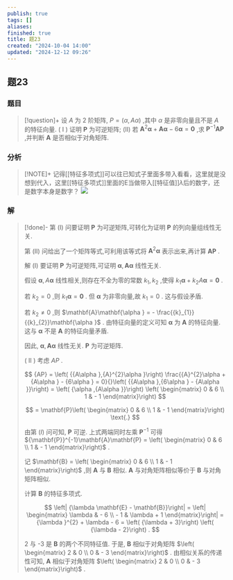 ```yaml
---
publish: true
tags: []
aliases: 
finished: true
title: 题23
created: "2024-10-04 14:00"
updated: "2024-12-12 09:26"
---
```

## 题23
### 题目
> [!question]+
> 设 $A$ 为 2 阶矩阵, $P = \left( {\alpha ,{A\alpha }}\right)$ ,其中 $\alpha$ 是非零向量且不是 $A$ 的特征向量.
> ( I ) 证明 $\mathbf{P}$ 为可逆矩阵;
> (II) 若 ${\mathbf{A}}^{2}\mathbf{\alpha } + \mathbf{A}\mathbf{\alpha } - 6\mathbf{\alpha } = \mathbf{0}$ ,求 ${\mathbf{P}}^{-1}\mathbf{A}\mathbf{P}$ ,并判断 $\mathbf{A}$ 是否相似于对角矩阵.
### 分析
> [!NOTE]+
> 记得[[特征多项式]]可以往已知式子里面多带入看看，这里就是没想到代入，这里[[特征多项式]]里面的E当做带入[[特征值]]$\lambda$后的数字，还是数字本身是数字？
> ![](https://img.hwenyi.live/202412121726065.webp)
### 解
> [!done]-
> 第 (I) 问要证明 $\mathbf{P}$ 为可逆矩阵,可转化为证明 $\mathbf{P}$ 的列向量组线性无关.
> 
> 第 (II) 问给出了一个矩阵等式,可利用该等式将 ${\mathbf{A}}^{2}\mathbf{\alpha }$ 表示出来,再计算 $\mathbf{{AP}}$ .
> 
> 解 (I) 要证明 $\mathbf{P}$ 为可逆矩阵,可证明 $\mathbf{\alpha },\mathbf{A}\mathbf{\alpha }$ 线性无关.
> 
> 假设 $\mathbf{\alpha }, A\mathbf{\alpha }$ 线性相关,则存在不全为零的常数 ${k}_{1},{k}_{2}$ ,使得 ${k}_{1}\mathbf{\alpha } + {k}_{2}A\mathbf{\alpha } = \mathbf{0}$ .
> 
> 若 ${k}_{2} = 0$ ,则 ${k}_{1}\mathbf{\alpha } = \mathbf{0}$ . 但 $\mathbf{\alpha }$ 为非零向量,故 ${k}_{1} = 0$ . 这与假设矛盾.
> 
> 若 ${k}_{2} \neq 0$ ,则 $\mathbf{A}\mathbf{\alpha } = - \frac{{k}_{1}}{{k}_{2}}\mathbf{\alpha }$ . 由特征向量的定义可知 $\mathbf{\alpha }$ 为 $\mathbf{A}$ 的特征向量. 这与 $\mathbf{\alpha }$ 不是 $\mathbf{A}$ 的特征向量矛盾.
> 
> 因此, $\mathbf{\alpha },\mathbf{A}\mathbf{\alpha }$ 线性无关. $\mathbf{P}$ 为可逆矩阵.
> 
> ( II ) 考虑 ${AP}$ .
> 
> $$
> {AP} = \left( {{A\alpha },{A}^{2}\alpha }\right) \frac{{A}^{2}\alpha + {A\alpha } - {6\alpha } = 0}{}\left( {{A\alpha },{6\alpha } - {A\alpha }}\right) = \left( {\alpha ,{A\alpha }}\right) \left( \begin{matrix} 0 & 6 \\ 1 & - 1 \end{matrix}\right)
> $$
> 
> $$
> = \mathbf{P}\left( \begin{matrix} 0 & 6 \\ 1 & - 1 \end{matrix}\right) \text{.}
> $$
> 
> 由第 $\left( I\right)$ 问可知, $\mathbf{P}$ 可逆. 上式两端同时左乘 ${\mathbf{P}}^{-1}$ 可得 ${\mathbf{P}}^{-1}\mathbf{A}\mathbf{P} = \left( \begin{matrix} 0 & 6 \\ 1 & - 1 \end{matrix}\right)$ .
> 
> 记 $\mathbf{B} = \left( \begin{matrix} 0 & 6 \\ 1 & - 1 \end{matrix}\right)$ ,则 $\mathbf{A}$ 与 $\mathbf{B}$ 相似. $\mathbf{A}$ 与对角矩阵相似等价于 $\mathbf{B}$ 与对角矩阵相似.
> 
> 计算 $\mathbf{B}$ 的特征多项式.
> 
> $$
> \left| {\lambda \mathbf{E} - \mathbf{B}}\right| = \left| \begin{matrix} \lambda & - 6 \\ - 1 & \lambda + 1 \end{matrix}\right| = {\lambda }^{2} + \lambda - 6 = \left( {\lambda + 3}\right) \left( {\lambda - 2}\right) .
> $$
> 
> 2 与 -3 是 $\mathbf{B}$ 的两个不同特征值. 于是, $\mathbf{B}$ 相似于对角矩阵 $\left( \begin{matrix} 2 & 0 \\ 0 & - 3 \end{matrix}\right)$ . 由相似关系的传递性可知, $\mathbf{A}$ 相似于对角矩阵 $\left( \begin{matrix} 2 & 0 \\ 0 & - 3 \end{matrix}\right)$ .